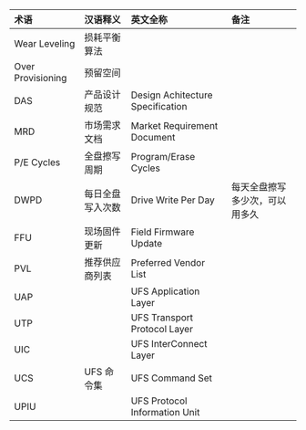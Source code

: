 | 术语              | 汉语释义         | 英文全称                         | 备注                           |
| :---------------- | :--------------- | :------------------------------- | :----------------------------- |
| Wear Leveling     | 损耗平衡算法     |                                  |                                |
| Over Provisioning | 预留空间         |                                  |                                |
| DAS               | 产品设计规范     | Design Achitecture Specification |                                |
| MRD               | 市场需求文档     | Market Requirement Document      |                                |
| P/E Cycles        | 全盘擦写周期     | Program/Erase Cycles             |                                |
| DWPD              | 每日全盘写入次数 | Drive Write Per Day              | 每天全盘擦写多少次，可以用多久 |
| FFU               | 现场固件更新     | Field Firmware Update            |                                |
| PVL               | 推荐供应商列表   | Preferred Vendor List            |                                |
| UAP               |                  | UFS Application Layer            |                                |
| UTP               |                  | UFS Transport Protocol Layer     |                                |
| UIC               |                  | UFS InterConnect Layer           |                                |
| UCS               | UFS 命令集       | UFS Command Set                  |                                |
| UPIU              |                  | UFS Protocol Information Unit    |                                |
